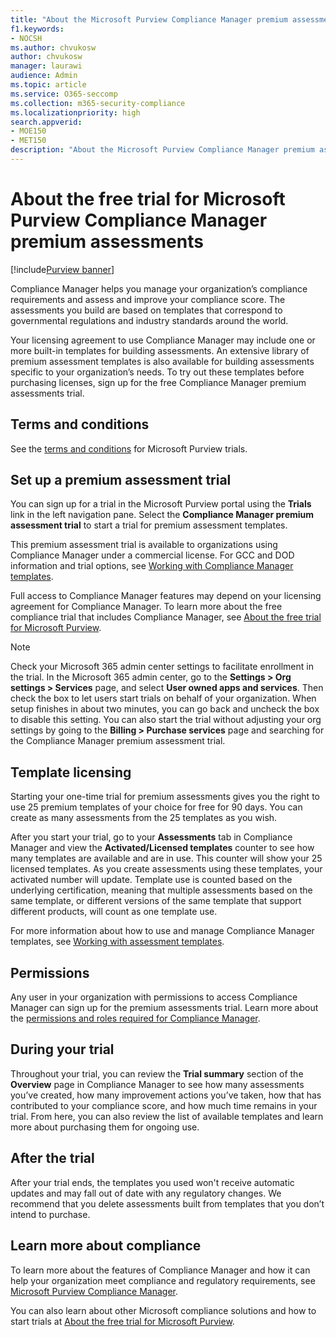 ```yaml
---
title: "About the Microsoft Purview Compliance Manager premium assessment trial"
f1.keywords:
- NOCSH
ms.author: chvukosw
author: chvukosw
manager: laurawi
audience: Admin
ms.topic: article
ms.service: O365-seccomp
ms.collection: m365-security-compliance
ms.localizationpriority: high
search.appverid: 
- MOE150
- MET150
description: "About the Microsoft Purview Compliance Manager premium assessment trials."
---
```


# About the free trial for Microsoft Purview Compliance Manager premium assessments

[!include[Purview banner](../includes/purview-rebrand-banner.md)]

Compliance Manager helps you manage your organization’s compliance requirements and assess and improve your compliance score. The assessments you build are based on templates that correspond to governmental regulations and industry standards around the world.  

Your licensing agreement to use Compliance Manager may include one or more built-in templates for building assessments. An extensive library of premium assessment templates is also available for building assessments specific to your organization’s needs. To try out these templates before purchasing licenses, sign up for the free Compliance Manager premium assessments trial.

## Terms and conditions

See the [terms and conditions](terms-conditions.md) for Microsoft Purview trials.

## Set up a premium assessment trial

You can sign up for a trial in the Microsoft Purview portal using the **Trials** link in the left navigation pane. Select the **Compliance Manager premium assessment trial** to start a trial for premium assessment templates.

This premium assessment trial is available to organizations using Compliance Manager under a commercial license. For GCC and DOD information and trial options, see [Working with Compliance Manager templates](compliance-manager-templates.md).

Full access to Compliance Manager features may depend on your licensing agreement for Compliance Manager. To learn more about the free compliance trial that includes Compliance Manager, see [About the free trial for Microsoft Purview](compliance-easy-trials.md).

> [!NOTE]
> Check your Microsoft 365 admin center settings to facilitate enrollment in the trial. In the Microsoft 365 admin center, go to the **Settings > Org settings > Services** page, and select **User owned apps and services**. Then check the box to let users start trials on behalf of your organization. When setup finishes in about two minutes, you can go back and uncheck the box to disable this setting. You can also start the trial without adjusting your org settings by going to the **Billing > Purchase services** page and searching for the Compliance Manager premium assessment trial.

## Template licensing

Starting your one-time trial for premium assessments gives you the right to use 25 premium templates of your choice for free for 90 days. You can create as many assessments from the 25 templates as you wish.

After you start your trial, go to your **Assessments** tab in Compliance Manager and view the **Activated/Licensed templates** counter to see how many templates are available and are in use. This counter will show your 25 licensed templates. As you create assessments using these templates, your activated number will update. Template use is counted based on the underlying certification, meaning that multiple assessments based on the same template, or different versions of the same template that support different products, will count as one template use.

For more information about how to use and manage Compliance Manager templates, see [Working with assessment templates](compliance-manager-templates.md).

## Permissions

Any user in your organization with permissions to access Compliance Manager can sign up for the premium assessments trial. Learn more about the [permissions and roles required for Compliance Manager](compliance-manager-setup.md#set-user-permissions-and-assign-roles).

## During your trial

Throughout your trial, you can review the **Trial summary** section of the **Overview** page in Compliance Manager to see how many assessments you’ve created, how many improvement actions you’ve taken, how that has contributed to your compliance score, and how much time remains in your trial. From here, you can also review the list of available templates and learn more about purchasing them for ongoing use.

## After the trial

After your trial ends, the templates you used won't receive automatic updates and may fall out of date with any regulatory changes. We recommend that you delete assessments built from templates that you don’t intend to purchase.

## Learn more about compliance

To learn more about the features of Compliance Manager and how it can help your organization meet compliance and regulatory requirements, see [Microsoft Purview Compliance Manager](compliance-manager.md).  

You can also learn about other Microsoft compliance solutions and how to start trials at [About the free trial for Microsoft Purview](compliance-easy-trials.md).

